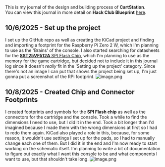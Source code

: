 <!--
  ===================    !!READ THIS NOTICE!!   ====================
  DO NOT edit this file manually. Your changes WILL BE OVERWRITTEN!
  This journal is auto generated and updated by Hack Club Blueprint.
  To edit this file, please edit your journal entries on Blueprint.
  ==================================================================
-->

This is my journal of the design and building process of **CartStation**.  
You can view this journal in more detail on **Hack Club Blueprint** [here](https://blueprint.hackclub.com/projects/245).


## 10/6/2025 - Set up the project  

I set up the GitHub repo as well as creating the KiCad project and finding and importing a footprint for the Raspberry Pi Zero 2 W, which I'm planning to use as the 'Brains' of the console. I also started searching for datasheets for the [**SST25VF512A** SPI Flash Chip](https://www.microchip.com/en-us/product/sst25vf512a), which I'm planning to use as the memory for the game cartridge, but decided not to include it in this journal log since it doesn't *really* fit in the 'Setting up the project' category.
Since there's not an image I can put that shows the project being set up, I'm just gonna put a screenshot of the RPi footprint.
![image.png](https://blueprint.hackclub.com/user-attachments/blobs/redirect/eyJfcmFpbHMiOnsiZGF0YSI6NzgwLCJwdXIiOiJibG9iX2lkIn19--b4e9bec62d7ebfb5c1e75326268767d173dedfb1/image.png)
  

## 10/8/2025 - Created Chip and Connector Footprints  

I created footprints and symbols for the **SPI Flash chip** as well as the connectors for the cartridge and the console. Took a while to find the dimensions I need to use, but I did it in the end. Took a bit longer than I'd imagined because I made them with the wrong dimensions at first so I had to redo them again. KiCad also played a role in this, because, for some reason, it wouldn't use settings I set up for the pads, so I had to manually change each one of them. But I did it in the end and I'm now ready to start working on the schematic itself. I'm planning to write a bit of documentation to figure out exactly what I want this console to be and what components I want to use, but that shouldn't take long.
![image.png](https://blueprint.hackclub.com/user-attachments/blobs/proxy/eyJfcmFpbHMiOnsiZGF0YSI6MTAyOSwicHVyIjoiYmxvYl9pZCJ9fQ==--d9325623e167e0c636e19a8309997258bf9bdd22/image.png)
  

